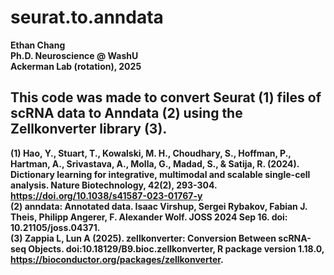 # seurat.to.anndata
<b>Ethan Chang<b/><br>
<b>Ph.D. Neuroscience @ WashU<b/><br>
<b>Ackerman Lab (rotation), 2025</b><br>

This code was made to convert Seurat (1) files of scRNA data to Anndata (2) using the Zellkonverter library (3). <br>
- 

(1) Hao, Y., Stuart, T., Kowalski, M. H., Choudhary, S., Hoffman, P., Hartman, A., Srivastava, A., Molla, G., Madad, S., & Satija, R. (2024). Dictionary learning for integrative, multimodal and scalable single-cell analysis. Nature Biotechnology, 42(2), 293-304. https://doi.org/10.1038/s41587-023-01767-y <br>
(2) anndata: Annotated data. Isaac Virshup, Sergei Rybakov, Fabian J. Theis, Philipp Angerer, F. Alexander Wolf. JOSS 2024 Sep 16. doi: 10.21105/joss.04371. <br>
(3) Zappia L, Lun A (2025). zellkonverter: Conversion Between scRNA-seq Objects. doi:10.18129/B9.bioc.zellkonverter, R package version 1.18.0, https://bioconductor.org/packages/zellkonverter.
